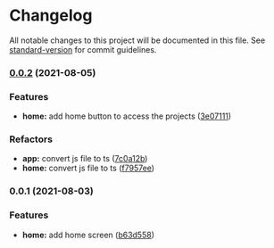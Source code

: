 # Changelog

All notable changes to this project will be documented in this file. See [standard-version](https://github.com/conventional-changelog/standard-version) for commit guidelines.

### [0.0.2](https://github.com/feMoraes0/react-native-animations/compare/v0.0.1...v0.0.2) (2021-08-05)


### Features

* **home:** add home button to access the projects ([3e07111](https://github.com/feMoraes0/react-native-animations/commit/3e071118d8a4772b1690d8335267547fefb0ae5c))


### Refactors

* **app:** convert js file to ts ([7c0a12b](https://github.com/feMoraes0/react-native-animations/commit/7c0a12b9076641fcbd5afec4669920f4be09e300))
* **home:** convert js file to ts ([f7957ee](https://github.com/feMoraes0/react-native-animations/commit/f7957eedcd8e45c5ccf6a3a095e6a8f48ba8fa90))

### 0.0.1 (2021-08-03)


### Features

* **home:** add home screen ([b63d558](https://github.com/feMoraes0/react-native-animations/commit/b63d558fe26cf43913f37f4fcebad8d884142beb))
